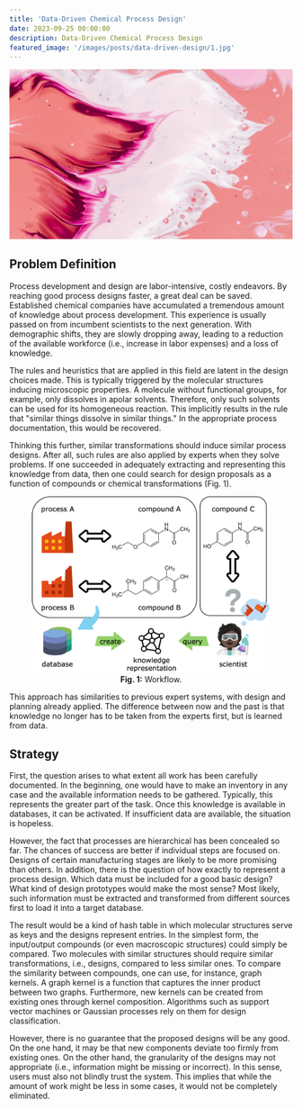```yaml
---
title: 'Data-Driven Chemical Process Design'
date: 2023-09-25 00:00:00
description: Data-Driven Chemical Process Design
featured_image: '/images/posts/data-driven-design/1.jpg'
---
```


![](/images/posts/data-driven-design/1.jpg)

## Problem Definition

Process development and design are labor-intensive, costly endeavors. By reaching good process designs faster, a great deal can be saved. Established chemical companies have accumulated a tremendous amount of knowledge about process development. This experience is usually passed on from incumbent scientists to the next generation. With demographic shifts, they are slowly dropping away, leading to a reduction of the available workforce (i.e., increase in labor expenses) and a loss of knowledge.

The rules and heuristics that are applied in this field are latent in the design choices made. This is typically triggered by the molecular structures inducing microscopic properties. A molecule without functional groups, for example, only dissolves in apolar solvents. Therefore, only such solvents can be used for its homogeneous reaction. This implicitly results in the rule that "similar things dissolve in similar things." In the appropriate process documentation, this would be recovered.

Thinking this further, similar transformations should induce similar process designs. After all, such rules are also applied by experts when they solve problems. If one succeeded in adequately extracting and representing this knowledge from data, then one could search for design proposals as a function of compounds or chemical transformations (Fig. 1).

<center>
<figure>
<img src="/images/posts/data-driven-design/proposal.png" width="600">
<figcaption><b>Fig. 1:</b> Workflow.</figcaption>
</figure>
</center>

This approach has similarities to previous expert systems, with design and planning already applied. The difference between now and the past is that knowledge no longer has to be taken from the experts first, but is learned from data.

## Strategy

First, the question arises to what extent all work has been carefully documented. In the beginning, one would have to make an inventory in any case and the available information needs to be gathered. Typically, this represents the greater part of the task. Once this knowledge is available in databases, it can be activated. If insufficient data are available, the situation is hopeless.

However, the fact that processes are hierarchical has been concealed so far. The chances of success are better if individual steps are focused on. Designs of certain manufacturing stages are likely to be more promising than others. In addition, there is the question of how exactly to represent a process design. Which data must be included for a good basic design? What kind of design prototypes would make the most sense? Most likely, such information must be extracted and transformed from different sources first to load it into a target database. 

The result would be a kind of hash table in which molecular structures serve as keys and the designs represent entries. In the simplest form, the input/output compounds (or even macroscopic structures) could simply be compared. Two molecules with similar structures should require similar transformations, i.e., designs, compared to less similar ones. To compare the similarity between compounds, one can use, for instance, graph kernels. A graph kernel is a function that captures the inner product between two graphs. Furthermore, new kernels can be created from existing ones through kernel composition. Algorithms such as support vector machines or Gaussian processes rely on them for design classification.

However, there is no guarantee that the proposed designs will be any good. On the one hand, it may be that new components deviate too firmly from existing ones. On the other hand, the granularity of the designs may not appropriate (i.e., information might be missing or incorrect). In this sense, users must also not blindly trust the system. This implies that while the amount of work might be less in some cases, it would not be completely eliminated.
